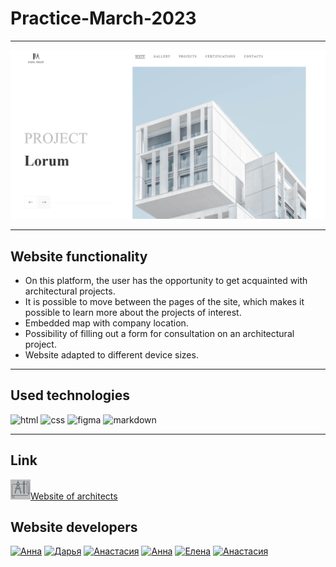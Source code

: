 # Practice-March-2023

---

![logo](assets/img/readme_logo.png)

---

## Website functionality

- On this platform, the user has the opportunity to get acquainted with architectural projects.
- It is possible to move between the pages of the site, which makes it possible to learn more about the projects of interest.
- Embedded map with company location.
- Possibility of filling out a form for consultation on an architectural project.
- Website adapted to different device sizes.

---

## Used technologies

![html](https://img.shields.io/badge/html5-%23E34F26.svg?style=for-the-badge&logo=html5&logoColor=white)
![css](https://img.shields.io/badge/CSS3-1572B6?style=for-the-badge&logo=css3&logoColor=white)
![figma](https://img.shields.io/badge/Figma-F24E1E?style=for-the-badge&logo=figma&logoColor=white)
![markdown](https://img.shields.io/badge/Markdown-000000?style=for-the-badge&logo=markdown&logoColor=white)

---

## Link

[![link](./assets/img/1_1_icon.png)Website of architects](http://127.0.0.1:5501/index.html)

## Website developers

[![Анна](https://img.shields.io/badge/-Anna-black?style=for-the-badge&logo=github&logoColor=white)](https://github.com/AnnaShp)
[![Дарья](https://img.shields.io/badge/-Daria-black?style=for-the-badge&logo=github&logoColor=white)](https://github.com/DashaShkoldina)
[![Анастасия](https://img.shields.io/badge/-Anastasia-black?style=for-the-badge&logo=github&logoColor=white)](https://github.com/YaAnastasia)
[![Анна](https://img.shields.io/badge/-Anna-black?style=for-the-badge&logo=github&logoColor=white)](https://github.com/FreediveLife)
[![Елена](https://img.shields.io/badge/-Elena-black?style=for-the-badge&logo=github&logoColor=white)](https://github.com/Elena763)
[![Анастасия](https://img.shields.io/badge/-Anastasia-black?style=for-the-badge&logo=github&logoColor=white)](https://github.com/anastasiadergaeva)
